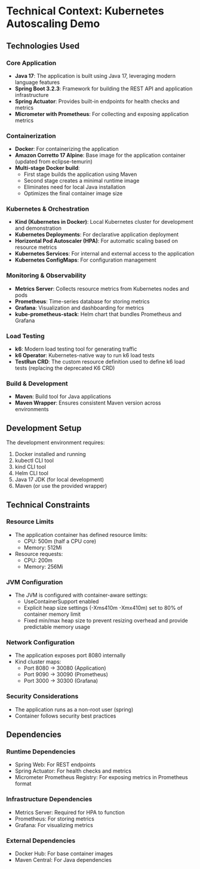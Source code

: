 # Technical Context: Kubernetes Autoscaling Demo

## Technologies Used

### Core Application
- **Java 17**: The application is built using Java 17, leveraging modern language features
- **Spring Boot 3.2.3**: Framework for building the REST API and application infrastructure
- **Spring Actuator**: Provides built-in endpoints for health checks and metrics
- **Micrometer with Prometheus**: For collecting and exposing application metrics

### Containerization
- **Docker**: For containerizing the application
- **Amazon Corretto 17 Alpine**: Base image for the application container (updated from eclipse-temurin)
- **Multi-stage Docker build**: 
  - First stage builds the application using Maven
  - Second stage creates a minimal runtime image
  - Eliminates need for local Java installation
  - Optimizes the final container image size

### Kubernetes & Orchestration
- **Kind (Kubernetes in Docker)**: Local Kubernetes cluster for development and demonstration
- **Kubernetes Deployments**: For declarative application deployment
- **Horizontal Pod Autoscaler (HPA)**: For automatic scaling based on resource metrics
- **Kubernetes Services**: For internal and external access to the application
- **Kubernetes ConfigMaps**: For configuration management

### Monitoring & Observability
- **Metrics Server**: Collects resource metrics from Kubernetes nodes and pods
- **Prometheus**: Time-series database for storing metrics
- **Grafana**: Visualization and dashboarding for metrics
- **kube-prometheus-stack**: Helm chart that bundles Prometheus and Grafana

### Load Testing
- **k6**: Modern load testing tool for generating traffic
- **k6 Operator**: Kubernetes-native way to run k6 load tests
- **TestRun CRD**: The custom resource definition used to define k6 load tests (replacing the deprecated K6 CRD)

### Build & Development
- **Maven**: Build tool for Java applications
- **Maven Wrapper**: Ensures consistent Maven version across environments

## Development Setup
The development environment requires:
1. Docker installed and running
2. kubectl CLI tool
3. kind CLI tool
4. Helm CLI tool
5. Java 17 JDK (for local development)
6. Maven (or use the provided wrapper)

## Technical Constraints

### Resource Limits
- The application container has defined resource limits:
  - CPU: 500m (half a CPU core)
  - Memory: 512Mi
- Resource requests:
  - CPU: 200m
  - Memory: 256Mi

### JVM Configuration
- The JVM is configured with container-aware settings:
  - UseContainerSupport enabled
  - Explicit heap size settings (-Xms410m -Xmx410m) set to 80% of container memory limit
  - Fixed min/max heap size to prevent resizing overhead and provide predictable memory usage

### Network Configuration
- The application exposes port 8080 internally
- Kind cluster maps:
  - Port 8080 -> 30080 (Application)
  - Port 9090 -> 30090 (Prometheus)
  - Port 3000 -> 30300 (Grafana)

### Security Considerations
- The application runs as a non-root user (spring)
- Container follows security best practices

## Dependencies

### Runtime Dependencies
- Spring Web: For REST endpoints
- Spring Actuator: For health checks and metrics
- Micrometer Prometheus Registry: For exposing metrics in Prometheus format

### Infrastructure Dependencies
- Metrics Server: Required for HPA to function
- Prometheus: For storing metrics
- Grafana: For visualizing metrics

### External Dependencies
- Docker Hub: For base container images
- Maven Central: For Java dependencies
